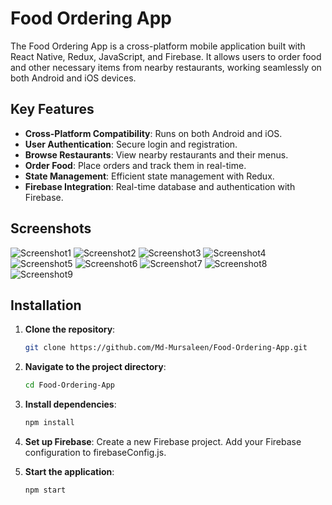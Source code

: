 # Food Ordering App

The Food Ordering App is a cross-platform mobile application built with React Native, Redux, JavaScript, and Firebase. It allows users to order food and other necessary items from nearby restaurants, working seamlessly on both Android and iOS devices.

## Key Features

- **Cross-Platform Compatibility**: Runs on both Android and iOS.
- **User Authentication**: Secure login and registration.
- **Browse Restaurants**: View nearby restaurants and their menus.
- **Order Food**: Place orders and track them in real-time.
- **State Management**: Efficient state management with Redux.
- **Firebase Integration**: Real-time database and authentication with Firebase.

## Screenshots

![Screenshot1](assets/screenshot1.jpeg)
![Screenshot2](assets/screenshot2.jpeg)
![Screenshot3](assets/screenshot3.jpeg)
![Screenshot4](assets/screenshot4.jpeg)
![Screenshot5](assets/screenshot5.jpeg)
![Screenshot6](assets/screenshot6.jpeg)
![Screenshot7](assets/screenshot7.jpeg)
![Screenshot8](assets/screenshot5.jpeg)
![Screenshot9](assets/screenshot9.jpeg)

## Installation

1. **Clone the repository**:
   ```bash
   git clone https://github.com/Md-Mursaleen/Food-Ordering-App.git
   
2. **Navigate to the project directory**:
   ```bash
   cd Food-Ordering-App
   
3. **Install dependencies**:
   ```bash
   npm install
   
4. **Set up Firebase**:
   Create a new Firebase project.
   Add your Firebase configuration to firebaseConfig.js.

5. **Start the application**:
   ```bash
   npm start
